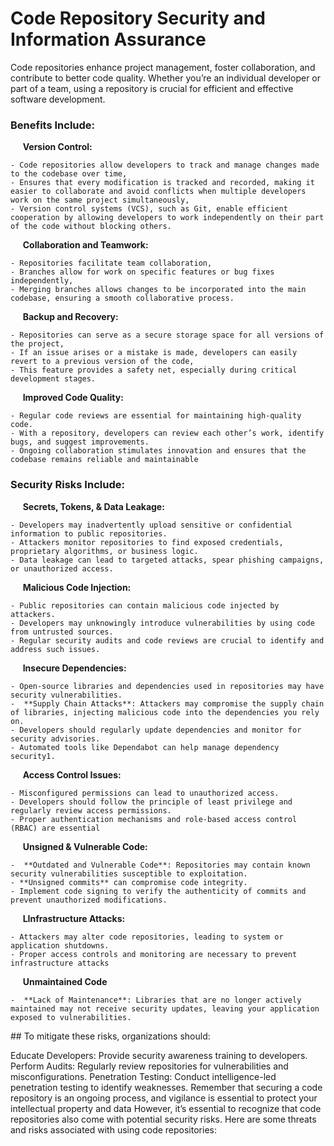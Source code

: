 # Code Repository Security and Information Assurance


Code repositories enhance project management, foster collaboration, and contribute to better code quality. Whether you’re an individual developer or part of a team, using a repository is crucial for efficient and effective software development.

  ### Benefits Include:

&nbsp;&nbsp;&nbsp;&nbsp;&nbsp;**Version Control:**
    
    - Code repositories allow developers to track and manage changes made to the codebase over time,
    - Ensures that every modification is tracked and recorded, making it easier to collaborate and avoid conflicts when multiple developers work on the same project simultaneously,
    - Version control systems (VCS), such as Git, enable efficient cooperation by allowing developers to work independently on their part of the code without blocking others.

&nbsp;&nbsp;&nbsp;&nbsp;&nbsp;**Collaboration and Teamwork:**

    - Repositories facilitate team collaboration,
    - Branches allow for work on specific features or bug fixes independently,
    - Merging branches allows changes to be incorporated into the main codebase, ensuring a smooth collaborative process.

&nbsp;&nbsp;&nbsp;&nbsp;&nbsp;**Backup and Recovery:**

    - Repositories can serve as a secure storage space for all versions of the project,
    - If an issue arises or a mistake is made, developers can easily revert to a previous version of the code,
    - This feature provides a safety net, especially during critical development stages.

&nbsp;&nbsp;&nbsp;&nbsp;&nbsp;**Improved Code Quality:**

    - Regular code reviews are essential for maintaining high-quality code.
    - With a repository, developers can review each other’s work, identify bugs, and suggest improvements.
    - Ongoing collaboration stimulates innovation and ensures that the codebase remains reliable and maintainable

### Security Risks Include:

&nbsp;&nbsp;&nbsp;&nbsp;&nbsp;**Secrets, Tokens, & Data Leakage:**

    - Developers may inadvertently upload sensitive or confidential information to public repositories.
    - Attackers monitor repositories to find exposed credentials, proprietary algorithms, or business logic.
    - Data leakage can lead to targeted attacks, spear phishing campaigns, or unauthorized access.

&nbsp;&nbsp;&nbsp;&nbsp;&nbsp;**Malicious Code Injection:**

    - Public repositories can contain malicious code injected by attackers.
    - Developers may unknowingly introduce vulnerabilities by using code from untrusted sources.
    - Regular security audits and code reviews are crucial to identify and address such issues.


&nbsp;&nbsp;&nbsp;&nbsp;&nbsp;**Insecure Dependencies:**

    - Open-source libraries and dependencies used in repositories may have security vulnerabilities.
    -  **Supply Chain Attacks**: Attackers may compromise the supply chain of libraries, injecting malicious code into the dependencies you rely on.    
    - Developers should regularly update dependencies and monitor for security advisories.
    - Automated tools like Dependabot can help manage dependency security1.

&nbsp;&nbsp;&nbsp;&nbsp;&nbsp;**Access Control Issues:**

    - Misconfigured permissions can lead to unauthorized access.
    - Developers should follow the principle of least privilege and regularly review access permissions.
    - Proper authentication mechanisms and role-based access control (RBAC) are essential

&nbsp;&nbsp;&nbsp;&nbsp;&nbsp;**Unsigned & Vulnerable Code:**

    -  **Outdated and Vulnerable Code**: Repositories may contain known security vulnerabilities susceptible to exploitation.
    - **Unsigned commits** can compromise code integrity.
    - Implement code signing to verify the authenticity of commits and prevent unauthorized modifications.

&nbsp;&nbsp;&nbsp;&nbsp;&nbsp;**LInfrastructure Attacks:**

    - Attackers may alter code repositories, leading to system or application shutdowns.
    - Proper access controls and monitoring are necessary to prevent infrastructure attacks

&nbsp;&nbsp;&nbsp;&nbsp;&nbsp;**Unmaintained Code**

    -  **Lack of Maintenance**: Libraries that are no longer actively maintained may not receive security updates, leaving your application exposed to vulnerabilities.

<div id="foo">
## To mitigate these risks, organizations should:

Educate Developers: Provide security awareness training to developers.
Perform Audits: Regularly review repositories for vulnerabilities and misconfigurations.
Penetration Testing: Conduct intelligence-led penetration testing to identify weaknesses.
Remember that securing a code repository is an ongoing process, and vigilance is essential to protect your intellectual property and data
However, it’s essential to recognize that code repositories also come with potential security risks. Here are some threats and risks associated with using code repositories:

